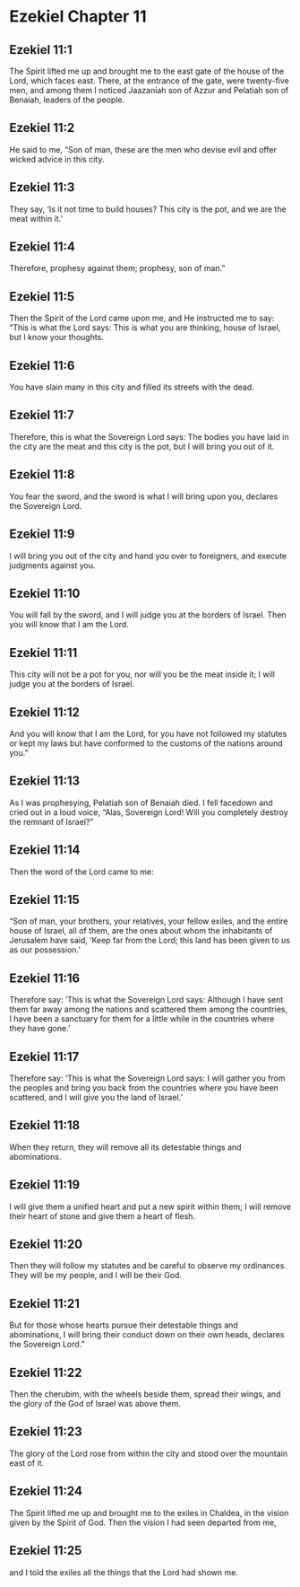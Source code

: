 # Ezekiel Chapter 11

## Ezekiel 11:1
The Spirit lifted me up and brought me to the east gate of the house of the Lord, which faces east. There, at the entrance of the gate, were twenty-five men, and among them I noticed Jaazaniah son of Azzur and Pelatiah son of Benaiah, leaders of the people.

## Ezekiel 11:2
He said to me, “Son of man, these are the men who devise evil and offer wicked advice in this city.

## Ezekiel 11:3
They say, ‘Is it not time to build houses? This city is the pot, and we are the meat within it.’

## Ezekiel 11:4
Therefore, prophesy against them; prophesy, son of man.”

## Ezekiel 11:5
Then the Spirit of the Lord came upon me, and He instructed me to say: “This is what the Lord says: This is what you are thinking, house of Israel, but I know your thoughts.

## Ezekiel 11:6
You have slain many in this city and filled its streets with the dead.

## Ezekiel 11:7
Therefore, this is what the Sovereign Lord says: The bodies you have laid in the city are the meat and this city is the pot, but I will bring you out of it.

## Ezekiel 11:8
You fear the sword, and the sword is what I will bring upon you, declares the Sovereign Lord.

## Ezekiel 11:9
I will bring you out of the city and hand you over to foreigners, and execute judgments against you.

## Ezekiel 11:10
You will fall by the sword, and I will judge you at the borders of Israel. Then you will know that I am the Lord.

## Ezekiel 11:11
This city will not be a pot for you, nor will you be the meat inside it; I will judge you at the borders of Israel.

## Ezekiel 11:12
And you will know that I am the Lord, for you have not followed my statutes or kept my laws but have conformed to the customs of the nations around you.”

## Ezekiel 11:13
As I was prophesying, Pelatiah son of Benaiah died. I fell facedown and cried out in a loud voice, “Alas, Sovereign Lord! Will you completely destroy the remnant of Israel?”

## Ezekiel 11:14
Then the word of the Lord came to me:

## Ezekiel 11:15
“Son of man, your brothers, your relatives, your fellow exiles, and the entire house of Israel, all of them, are the ones about whom the inhabitants of Jerusalem have said, ‘Keep far from the Lord; this land has been given to us as our possession.’

## Ezekiel 11:16
Therefore say: ‘This is what the Sovereign Lord says: Although I have sent them far away among the nations and scattered them among the countries, I have been a sanctuary for them for a little while in the countries where they have gone.’

## Ezekiel 11:17
Therefore say: ‘This is what the Sovereign Lord says: I will gather you from the peoples and bring you back from the countries where you have been scattered, and I will give you the land of Israel.’

## Ezekiel 11:18
When they return, they will remove all its detestable things and abominations.

## Ezekiel 11:19
I will give them a unified heart and put a new spirit within them; I will remove their heart of stone and give them a heart of flesh.

## Ezekiel 11:20
Then they will follow my statutes and be careful to observe my ordinances. They will be my people, and I will be their God.

## Ezekiel 11:21
But for those whose hearts pursue their detestable things and abominations, I will bring their conduct down on their own heads, declares the Sovereign Lord.”

## Ezekiel 11:22
Then the cherubim, with the wheels beside them, spread their wings, and the glory of the God of Israel was above them.

## Ezekiel 11:23
The glory of the Lord rose from within the city and stood over the mountain east of it.

## Ezekiel 11:24
The Spirit lifted me up and brought me to the exiles in Chaldea, in the vision given by the Spirit of God. Then the vision I had seen departed from me,

## Ezekiel 11:25
and I told the exiles all the things that the Lord had shown me.
